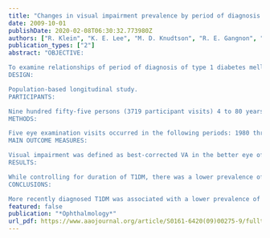 ```yaml
---
title: "Changes in visual impairment prevalence by period of diagnosis of diabetes: the Wisconsin Epidemiologic Study of Diabetic Retinopathy"
date: 2009-10-01
publishDate: 2020-02-08T06:30:32.773980Z
authors: ["R. Klein", "K. E. Lee", "M. D. Knudtson", "R. E. Gangnon", "B. E. Klein"]
publication_types: ["2"]
abstract: "OBJECTIVE:

To examine relationships of period of diagnosis of type 1 diabetes mellitus (T1DM) to the prevalence of visual impairment (VI).
DESIGN:

Population-based longitudinal study.
PARTICIPANTS:

Nine hundred fifty-five persons (3719 participant visits) 4 to 80 years of age at baseline who lived in an 11-county area in southern Wisconsin who were diagnosed with T1DM before 30 years of age contributed to the prevalence of VI.
METHODS:

Five eye examination visits occurred in the following periods: 1980 through 1982, 1984 through 1986, 1990 through 1992, 1995 through 1996, and 2005 through 2007. Age of diagnosis of T1DM was grouped as before 1960, 1960 through 1969, 1970 through 1974, and 1975 through 1979. Best-corrected visual acuity (VA) using a modification of the Early Treatment Diabetic Retinopathy protocol was measured.
MAIN OUTCOME MEASURES:

Visual impairment was defined as best-corrected VA in the better eye of 20/40 or worse.
RESULTS:

While controlling for duration of T1DM, there was a lower prevalence of VI for more recent periods of diagnosis of diabetes (odds ratio per category, 0.91; 95% confidence interval, 0.88-0.93; P<0.001). This remained while controlling for glycosylated hemoglobin, blood pressure, and other related factors.
CONCLUSIONS:

More recently diagnosed T1DM was associated with a lower prevalence of VI. This is likely because of the diminishing incidence of proliferative diabetic retinopathy (PDR) and clinically significant macular edema (CSME) resulting from better glycemic control and more timely interventions with photocoagulation for CSME and PDR in those with more recently diagnosed T1DM."
featured: false
publication: "*Ophthalmology*"
url_pdf: https://www.aaojournal.org/article/S0161-6420(09)00275-9/fulltext
---
```


